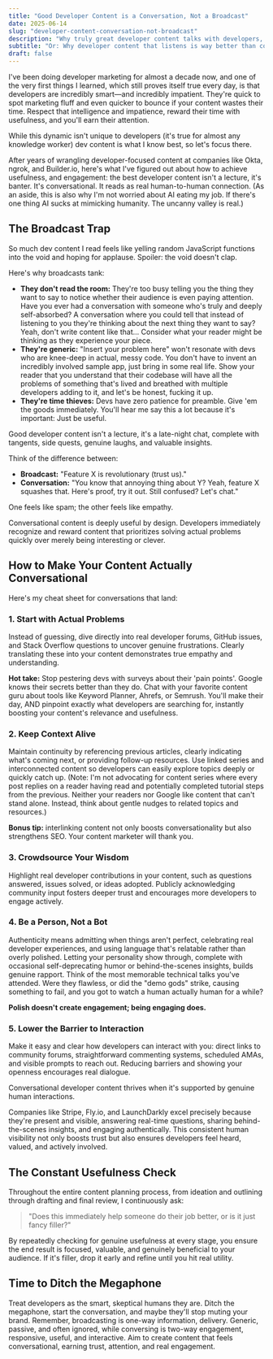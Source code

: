 ```yaml
---
title: "Good Developer Content is a Conversation, Not a Broadcast"
date: 2025-06-14
slug: "developer-content-conversation-not-broadcast"
description: "Why truly great developer content talks with developers, not at them, and how to get it right."
subtitle: "Or: Why developer content that listens is way better than content that just talks"
draft: false
---
```


<!-- Start writing your post below this line --> 

I've been doing developer marketing for almost a decade now, and one of the very first things I learned, which still proves itself true every day, is that developers are incredibly smart—and incredibly impatient. They're quick to spot marketing fluff and even quicker to bounce if your content wastes their time. Respect that intelligence and impatience, reward their time with usefulness, and you'll earn their attention.

While this dynamic isn't unique to developers (it's true for almost any knowledge worker) dev content is what I know best, so let's focus there.

After years of wrangling developer-focused content at companies like Okta, ngrok, and Builder.io, here's what I've figured out about how to achieve usefulness, and engagement: the best developer content isn't a lecture, it's banter. It's conversational. It reads as real human-to-human connection. (As an aside, this is also why I'm not worried about AI eating my job. If there's one thing AI sucks at mimicking humanity. The uncanny valley is real.)

## The Broadcast Trap

So much dev content I read feels like yelling random JavaScript functions into the void and hoping for applause. Spoiler: the void doesn't clap.

Here's why broadcasts tank:

- **They don't read the room:** They're too busy telling you the thing they want to say to notice whether their audience is even paying attention. Have you ever had a conversation with someone who's truly and deeply self-absorbed? A conversation where you could tell that instead of listening to you they're thinking about the next thing they want to say? Yeah, don't write content like that... Consider what your reader might be thinking as they experience your piece.
- **They're generic:** "Insert your problem here" won't resonate with devs who are knee-deep in actual, messy code. You don't have to invent an incredibly involved sample app, just bring in some real life. Show your reader that you understand that their codebase will have all the problems of something that's lived and breathed with multiple developers adding to it, and let's be honest, fucking it up. 
- **They're time thieves:** Devs have zero patience for preamble. Give 'em the goods immediately. You'll hear me say this a lot because it's important: Just be useful.

Good developer content isn't a lecture, it's a late-night chat, complete with tangents, side quests, genuine laughs, and valuable insights.

Think of the difference between:

- **Broadcast:** "Feature X is revolutionary (trust us)."
- **Conversation:** "You know that annoying thing about Y? Yeah, feature X squashes that. Here's proof, try it out. Still confused? Let's chat."

One feels like spam; the other feels like empathy.

Conversational content is deeply useful by design. Developers immediately recognize and reward content that prioritizes solving actual problems quickly over merely being interesting or clever.

## How to Make Your Content Actually Conversational

Here's my cheat sheet for conversations that land:

### 1. Start with Actual Problems

Instead of guessing, dive directly into real developer forums, GitHub issues, and Stack Overflow questions to uncover genuine frustrations. Clearly translating these into your content demonstrates true empathy and understanding.

**Hot take:** Stop pestering devs with surveys about their 'pain points'. Google knows their secrets better than they do. Chat with your favorite content guru about tools like Keyword Planner, Ahrefs, or Semrush. You'll make their day, AND pinpoint exactly what developers are searching for, instantly boosting your content's relevance and usefulness.

### 2. Keep Context Alive

Maintain continuity by referencing previous articles, clearly indicating what's coming next, or providing follow-up resources. Use linked series and interconnected content so developers can easily explore topics deeply or quickly catch up. (Note: I'm not advocating for content series where every post replies on a reader having read and potentially completed tutorial steps from the previous. Neither your readers nor Google like content that can't stand alone. Instead, think about gentle nudges to related topics and resources.)

**Bonus tip:** interlinking content not only boosts conversationality but also strengthens SEO. Your content marketer will thank you.

### 3. Crowdsource Your Wisdom

Highlight real developer contributions in your content, such as questions answered, issues solved, or ideas adopted. Publicly acknowledging community input fosters deeper trust and encourages more developers to engage actively.

### 4. Be a Person, Not a Bot

Authenticity means admitting when things aren't perfect, celebrating real developer experiences, and using language that's relatable rather than overly polished. Letting your personality show through, complete with occasional self-deprecating humor or behind-the-scenes insights, builds genuine rapport. Think of the most memorable technical talks you've attended. Were they flawless, or did the "demo gods" strike, causing something to fail, and you got to watch a human actually human for a while?

**Polish doesn't create engagement; being engaging does.**

### 5. Lower the Barrier to Interaction

Make it easy and clear how developers can interact with you: direct links to community forums, straightforward commenting systems, scheduled AMAs, and visible prompts to reach out. Reducing barriers and showing your openness encourages real dialogue.

Conversational developer content thrives when it's supported by genuine human interactions.

Companies like Stripe, Fly.io, and LaunchDarkly excel precisely because they're present and visible, answering real-time questions, sharing behind-the-scenes insights, and engaging authentically. This consistent human visibility not only boosts trust but also ensures developers feel heard, valued, and actively involved.

## The Constant Usefulness Check

Throughout the entire content planning process, from ideation and outlining through drafting and final review, I continuously ask:

> "Does this immediately help someone do their job better, or is it just fancy filler?"

By repeatedly checking for genuine usefulness at every stage, you ensure the end result is focused, valuable, and genuinely beneficial to your audience. If it's filler, drop it early and refine until you hit real utility.

## Time to Ditch the Megaphone

Treat developers as the smart, skeptical humans they are. Ditch the megaphone, start the conversation, and maybe they'll stop muting your brand. Remember, broadcasting is one-way information, delivery. Generic, passive, and often ignored, while conversing is two-way engagement, responsive, useful, and interactive. Aim to create content that feels conversational, earning trust, attention, and real engagement.